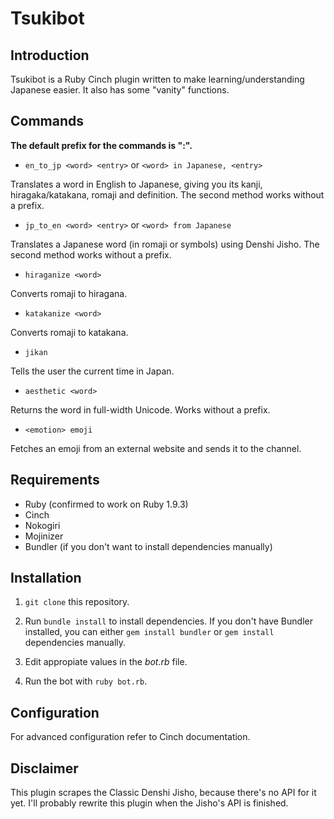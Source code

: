 # Tsukibot
## Introduction
Tsukibot is a Ruby Cinch plugin written to make learning/understanding Japanese easier. It also has some "vanity" functions.

## Commands

__The default prefix for the commands is ":".__


- `en_to_jp <word> <entry>` or `<word> in Japanese, <entry>`

Translates a word in English to Japanese, giving you its kanji, hiragaka/katakana, romaji and definition. The second method works without a prefix.


- `jp_to_en <word> <entry>` or `<word> from Japanese`

Translates a Japanese word (in romaji or symbols) using Denshi Jisho. The second method works without a prefix.


- `hiraganize <word>`

Converts romaji to hiragana.


- `katakanize <word>`

Converts romaji to katakana.


- `jikan`

Tells the user the current time in Japan.


- `aesthetic <word>`

Returns the word in full-width Unicode. Works without a prefix.


- `<emotion> emoji`

Fetches an emoji from an external website and sends it to the channel.

## Requirements
- Ruby (confirmed to work on Ruby 1.9.3)
- Cinch
- Nokogiri
- Mojinizer
- Bundler (if you don't want to install dependencies manually)

## Installation
1. `git clone` this repository.

2. Run `bundle install` to install dependencies. If you don't have Bundler installed, you can either `gem install bundler` or `gem install` dependencies manually.

3. Edit appropiate values in the _bot.rb_ file.

4. Run the bot with `ruby bot.rb`.

## Configuration
For advanced configuration refer to Cinch documentation.

## Disclaimer
This plugin scrapes the Classic Denshi Jisho, because there's no API for it yet. I'll probably rewrite this plugin when the Jisho's API is finished.
